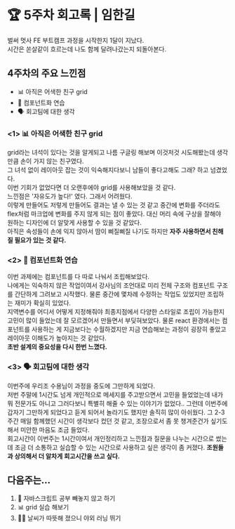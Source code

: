 # 🏆 5주차 회고록 | 임한길

벌써 멋사 FE 부트캠프 과정을 시작한지 1달이 지났다.  
시간은 쏜살같이 흐르는데 나도 함께 달려나갔는지 되돌아본다.

## 4주차의 주요 느낀점

- 📊 아직은 어색한 친구 grid
- 🧩 컴포넌트화 연습
- 🗣 회고팀에 대한 생각

### <1> 📊 아직은 어색한 친구 grid

grid라는 녀석이 있다는 것을 알게되고 나름 구글링 해보며 이것저것 시도해봤는데 생각만큼 손이 가지 않는 친구였다.  
그 녀석 없이 레이아웃 잡는 것이 익숙해지다보니 남들이 좋다고해도 그래? 하고 넘겼었다.  
이번 기회가 없었다면 더 오랜후에야 grid를 사용해보았을 것 같다.  
느낀점은 '자유도가 높다!' 였다. 그래서 어려웠다.  
이렇게 만들어도 저렇게 만들어도 결과는 낼 수 있는 것 같고 중간에 변화를 주더라도 flex처럼 마크업에 변화를 주지 않게 되는 점이 좋았다. 대신 머리 속에 구상을 잘해야 원하는 디자인에 더 알맞게 사용할 수 있을 것 같았다.  
아직은 속성들이 손에 익지 않아서 땀이 삐질삐질 나기도 하지만 **자주 사용하면서 친해질 필요가 있는 것 같다.**

### <2> 🧩 컴포넌트화 연습

이번 과제에는 컴포넌트를 다 따로 나눠서 조립해보았다.  
나에게는 익숙하지 않은 작업이여서 강사님의 조언대로 미리 전체 구조와 컴포넌트 구조를 간단하게 그려보고 시작했다. 물론 중간에 몇차례 수정하는 작업도 있었지만 조립하는 재미가 확실히 있었다.  
지역변수를 어디서 어떻게 지정해줘야 최종지점에서 다양한 스타일로 조립이 가능한지 고민이 많이 들었는데 잘 모르겠어서 만들면서 부딪혀보았다. 물론 react 환경에서는 컴포넌트를 사용하는 게 지금보다는 수월하겠지만 지금 연습해보는 과정이 굉장히 좋았고 레이아웃 이해도가 높아지는 것 같았다.  
**초반 설계의 중요성을 다시 한번 느꼈다.**

### <3> 🗣 회고팀에 대한 생각

이번주에 우리조 수용님이 과정을 중도에 그만하게 되었다.  
저번 주말에 1시간도 넘게 개인적으로 메세지를 주고받으면서 고민을 들었었는데 내가 뭐 전문가도 아니고 그러다보니 특별히 해줄 수 있는 이야기가 없었다.. 그런데 이번주에 갑자기 그만하게 되었다고 듣게 되어서 놀라기도 했지만 솔직히 많이 아쉬웠다. 그 2-3주간 매일 함께했던 시간이 생각보다 컸던 것 같고, 조장으로서 좀 못 챙겨준건가 싶기도 해서 미안한 마음도 조금 들었다.  
회고시간이 이번주는 1시간이여서 개인정리하고 느낀점과 질문을 나누는 시간으로 썼는데 조금 더 소통하고 실습할 수 있는 시간으로 사용하고 싶은 생각이 좀 커졌다. **조원들과 상의해서 더 알차게 회고시간을 쓰고 싶다.**

## 다음주는...

1. 📜 자바스크립트 공부 빼놓지 않고 하기
2. 📊 grid 실습 해보기
3. 🏃‍♂️ 날씨가 따뜻해 졌으니 야외 러닝 뛰기

